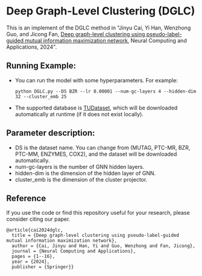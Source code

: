 # Deep Graph-Level Clustering (DGLC)

This is an implement of the DGLC method in "Jinyu Cai, Yi Han, Wenzhong Guo, and Jicong Fan, [Deep graph-level clustering using pseudo-label-guided mutual information maximization network](https://link.springer.com/article/10.1007/s00521-024-09575-4), Neural Computing and Applications, 2024".

## Running Example:

  - You can run the model with some hyperparameters. For example:
    ```
    python DGLC.py --DS BZR --lr 0.00001 --num-gc-layers 4 --hidden-dim 32 --cluster_emb 25
    ```
  - The supported database is [TUDataset](https://chrsmrrs.github.io/datasets/docs/home/), which will be downloaded automatically at runtime (if it does not exist locally).

## Parameter description:
- DS is the dataset name. You can change from (MUTAG, PTC-MR, BZR, PTC-MM, ENZYMES, COX2), and the dataset will be downloaded automatically.
- num-gc-layers is the number of GNN hidden layers.
- hidden-dim is the dimension of the hidden layer of GNN.
- cluster_emb is the dimension of the cluster projector.

## Reference
If you use the code or find this repository useful for your research, please consider citing our paper.

```
@article{cai2024dglc,
  title = {Deep graph-level clustering using pseudo-label-guided mutual information maximization network},
  author = {Cai, Jinyu and Han, Yi and Guo, Wenzhong and Fan, Jicong},
  journal = {Neural Computing and Applications},
  pages = {1--16},
  year = {2024},
  publisher = {Springer}}
```


